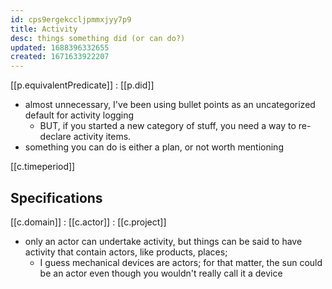 ```yaml
---
id: cps9ergekccljpmmxjyy7p9
title: Activity
desc: things something did (or can do?)
updated: 1688396332655
created: 1671633922207
---
```


[[p.equivalentPredicate]] 
: [[p.did]]

- almost unnecessary, I've been using bullet points as an uncategorized default for activity logging
  - BUT, if you started a new category of stuff, you need a way to re-declare activity items.
- something you can do is either a plan, or not worth mentioning


[[c.timeperiod]]

## Specifications

[[c.domain]] 
: [[c.actor]]
: [[c.project]]

  - only an actor can undertake activity, but things can be said to have activity that contain actors, like products, places; 
    - I guess mechanical devices are actors; for that matter, the sun could be an actor even though you wouldn't really call it a device